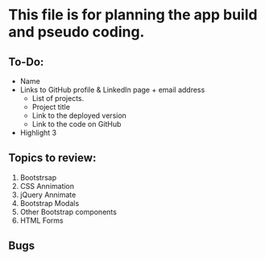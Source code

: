 # This file is for planning the app build and pseudo coding.

## To-Do:
 * Name
 * Links to GitHub profile & LinkedIn page + email address
   * List of projects. 
   * Project title
   * Link to the deployed version
   * Link to the code on GitHub
 * Highlight 3

## Topics to review:
  1. Bootstrsap
  2. CSS Annimation
  3. jQuery Annimate
  4. Bootstrap Modals
  5. Other Bootstrap components
  6. HTML Forms
  
## Bugs


